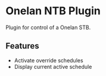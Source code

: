 # Onelan NTB Plugin

Plugin for control of a Onelan STB.

## Features

- Activate override schedules
- Display current active schedule